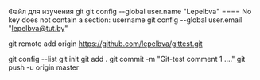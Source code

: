 Файл для изучения git
git config --global user.name "Lepelbva" ==== No  key does not contain a section: username
git config --global user.email "lepelbva@tut.by"

git remote add origin https://github.com/lepelbva/gittest.git

git config --list
git init
git add .
git commit -m "Git-test comment 1 ...."
git push -u origin master